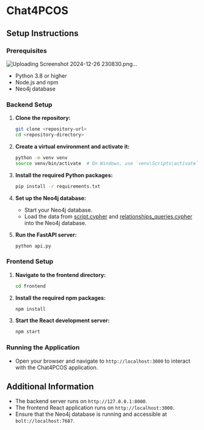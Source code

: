 # Chat4PCOS

## Setup Instructions

### Prerequisites
![Uploading Screenshot 2024-12-26 230830.png…]()

- Python 3.8 or higher
- Node.js and npm
- Neo4j database

### Backend Setup

1. **Clone the repository:**
    ```sh
    git clone <repository-url>
    cd <repository-directory>
    ```

2. **Create a virtual environment and activate it:**
    ```sh
    python -m venv venv
    source venv/bin/activate  # On Windows, use `venv\Scripts\activate`
    ```

3. **Install the required Python packages:**
    ```sh
    pip install -r requirements.txt
    ```

4. **Set up the Neo4j database:**
    - Start your Neo4j database.
    - Load the data from [script.cypher](http://_vscodecontentref_/27) and [relationships_queries.cypher](http://_vscodecontentref_/28) into the Neo4j database.


6. **Run the FastAPI server:**
    ```sh
    python api.py
    ```

### Frontend Setup

1. **Navigate to the frontend directory:**
    ```sh
    cd frontend
    ```

2. **Install the required npm packages:**
    ```sh
    npm install
    ```

3. **Start the React development server:**
    ```sh
    npm start
    ```

### Running the Application

- Open your browser and navigate to `http://localhost:3000` to interact with the Chat4PCOS application.

## Additional Information

- The backend server runs on `http://127.0.0.1:8000`.
- The frontend React application runs on `http://localhost:3000`.
- Ensure that the Neo4j database is running and accessible at `bolt://localhost:7687`.
